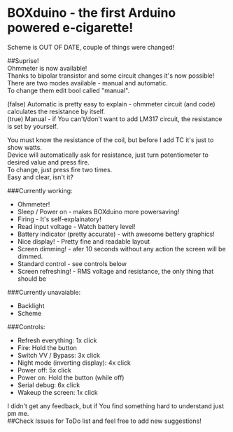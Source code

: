 # BOXduino - the first Arduino powered e-cigarette!  

Scheme is OUT OF DATE, couple of things were changed!  

##Suprise!  
Ohmmeter is now available!  
Thanks to bipolar transistor and some circuit changes it's now possible!  
There are two modes available - manual and automatic.  
To change them edit bool called "manual".  

(false) Automatic is pretty easy to explain - ohmmeter circuit (and code) calculates the resistance by itself.  
(true) Manual - if You can't/don't want to add LM317 circuit, the resistance is set by yourself.  

You must know the resistance of the coil, but before I add TC it's just to show watts.  
Device will automatically ask for resistance, just turn potentiometer to desired value and press fire.  
To change, just press fire two times.  
Easy and clear, isn't it?  

###Currently working:
  * Ohmmeter!  
  * Sleep / Power on - makes BOXduino more powersaving!  
  * Firing - It's self-explainatory! 
  * Read input voltage - Watch battery level!  
  * Battery indicator (pretty accurate) - with awesome bettery graphics!  
  * Nice display! - Pretty fine and readable layout  
  * Screen dimming! - afer 10 seconds without any action the screen will be dimmed.  
  * Standard control - see controls below  
  * Screen refreshing! - RMS voltage and resistance, the only thing that should be  

###Currently unavaiable:
  * Backlight 
  * Scheme  

###Controls:  
  * Refresh everything: 1x click  
  * Fire: Hold the button  
  * Switch VV / Bypass: 3x click  
  * Night mode (inverting display): 4x click  
  * Power off: 5x click  
  * Power on: Hold the button (while off)  
  * Serial debug: 6x click  
  * Wakeup the screen: 1x click   
  
I didn't get any feedback, but if You find something hard to understand just pm me.  
##Check Issues for ToDo list and feel free to add new suggestions!  